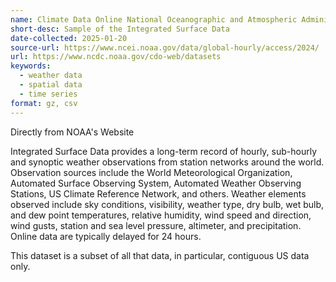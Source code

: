 ```yaml
---
name: Climate Data Online National Oceanographic and Atmospheric Administration
short-desc: Sample of the Integrated Surface Data
date-collected: 2025-01-20
source-url: https://www.ncei.noaa.gov/data/global-hourly/access/2024/
url: https://www.ncdc.noaa.gov/cdo-web/datasets
keywords:
  - weather data
  - spatial data
  - time series
format: gz, csv
---
```


Directly from NOAA's Website

Integrated Surface Data provides a long-term record of hourly, sub-hourly and synoptic weather observations from station networks around the world. Observation sources include the World Meteorological Organization, Automated Surface Observing System, Automated Weather Observing Stations, US Climate Reference Network, and others. Weather elements observed include sky conditions, visibility, weather type, dry bulb, wet bulb, and dew point temperatures, relative humidity, wind speed and direction, wind gusts, station and sea level pressure, altimeter, and precipitation. Online data are typically delayed for 24 hours.

This dataset is a subset of all that data, in particular, contiguous US data only.
